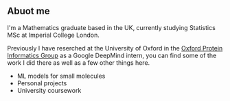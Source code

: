 ## Abuot me

I'm  a Mathematics graduate based in the UK, currently studying Statistics MSc at Imperial College London.

Previously I have reserched at the University of Oxford in the [Oxford Protein Informatics Group](ht!!!!!tps://opig.stats.ox.ac.uk/) as a Google DeepMind intern, you can find some of the work I did there as well as a few other things here.


- ML models for small molecules
- Personal projects
- University coursework



